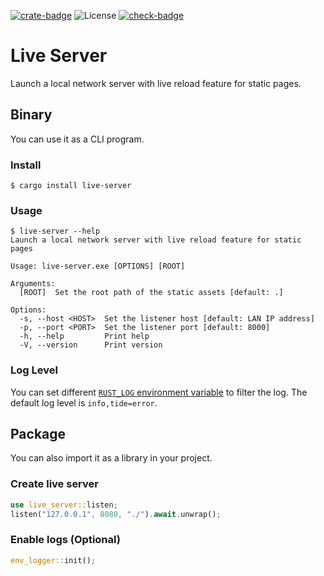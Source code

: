 [![crate-badge]][crate-link]
![License](https://img.shields.io/crates/l/live-server)
[![check-badge]][check-link]

[crate-badge]: https://img.shields.io/crates/v/live-server
[crate-link]: https://crates.io/crates/live-server
[check-badge]: https://github.com/lomirus/live-server/workflows/check/badge.svg
[check-link]: https://github.com/lomirus/live-server/actions/workflows/check.yaml

# Live Server

Launch a local network server with live reload feature for static pages.

## Binary

You can use it as a CLI program.

### Install

```console
$ cargo install live-server
```

### Usage

```console
$ live-server --help
Launch a local network server with live reload feature for static pages

Usage: live-server.exe [OPTIONS] [ROOT]

Arguments:
  [ROOT]  Set the root path of the static assets [default: .]

Options:
  -s, --host <HOST>  Set the listener host [default: LAN IP address]
  -p, --port <PORT>  Set the listener port [default: 8000]
  -h, --help         Print help
  -V, --version      Print version
```

### Log Level

You can set different [`RUST_LOG` environment variable](https://rust-lang-nursery.github.io/rust-cookbook/development_tools/debugging/config_log.html) to filter the log. The default log level is `info,tide=error`.

## Package

You can also import it as a library in your project.

### Create live server

```rust
use live_server::listen;
listen("127.0.0.1", 8080, "./").await.unwrap();
```

### Enable logs (Optional)

```rust
env_logger::init();
```